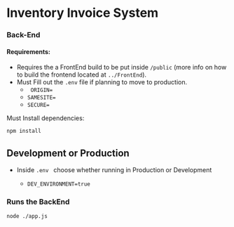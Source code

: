 # Inventory Invoice System

### Back-End




#### Requirements:

- Requires the a FrontEnd build to be put inside ``/public`` (more info on how to build the frontend located at ``../FrontEnd``).
- Must Fill out the ``.env`` file if planning to move to production.
  - `` ORIGIN=``
  - ``SAMESITE=``
  - ``SECURE=``

Must Install dependencies:

```sh
npm install
```

## Development or Production

- Inside ``.env `` choose whether running in Production or Development

  - ``DEV_ENVIRONMENT=true``

### Runs the BackEnd

```
node ./app.js
```

[//]: #
   [React Bootstrap]: <https://react-bootstrap.github.io>
   [Node.js]: <http://nodejs.org>
   [NeDB]: <https://github.com/louischatriot/nedb>
   [express]: <http://expressjs.com>
   [React Js]: <https://reactjs.org/>
